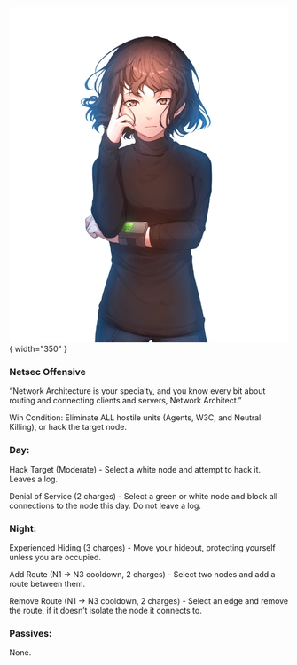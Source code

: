 ![networkarchitect.png](Images/networkarchitect.png){ width="350" }

### **Netsec Offensive**

“Network Architecture is your specialty, and you know every bit about routing and connecting clients and servers, Network Architect.”

Win Condition: Eliminate ALL hostile units (Agents, W3C, and Neutral Killing), or hack the target node.

### **Day:**

Hack Target (Moderate) - Select a white node and attempt to hack it. Leaves a log.

Denial of Service (2 charges) - Select a green or white node and block all connections to the node this day. Do not leave a log.

### **Night:**

Experienced Hiding (3 charges) - Move your hideout, protecting yourself unless you are occupied.

Add Route (N1 -> N3 cooldown, 2 charges) - Select two nodes and add a route between them.

Remove Route (N1 -> N3 cooldown, 2 charges) - Select an edge and remove the route, if it doesn’t isolate the node it connects to.

### **Passives:**

None.